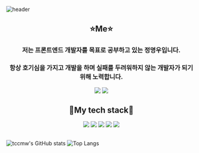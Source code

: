 ![header](https://capsule-render.vercel.app/api?type=venom&color=random&text=Hello,%world!)

<div align=center>
<h2>⭐Me⭐</h2>
  <h3>저는 프론트엔드 개발자를 목표로 공부하고 있는 정명우입니다.</h3>
  <h3>항상 호기심을 가지고 개발을 하며 실패를 두려워하지 않는 개발자가 되기 위해 노력합니다.</h3>
  <a href="https://www.instagram.com/tcc_mw/"><img src="https://img.shields.io/badge/Instagram-ff69b4?style=plastic&logo=Instagram&logoColor=black"/></a> 
   <img src="https://img.shields.io/badge/jungmwoo6248@gmail.com-EA4305?style=flat-square&logo=Gmail&logoColor=black">  
<h2>📖My tech stack📖</h2>
<img src="https://img.shields.io/badge/c-00599C?style=for-the-badge&logo=c%2B%2B&logoColor=black">
<img src="https://img.shields.io/badge/-html5-E34F26?style=for-the-badge&logo=html5&logoColor=black">
<img src="https://img.shields.io/badge/-css3-1572B6?style=for-the-badge&logo=css3&logoColor=black">
<img src="https://img.shields.io/badge/-javascript-F7DF1E?style=for-the-badge&logo=javascript&logoColor=black">
<img src="https://img.shields.io/badge/-react-61DAFB?style=for-the-badge&logo=react&logoColor=black">
</div>
<br>

![tccmw's GitHub stats](https://github-readme-stats.vercel.app/api?username=tccmw&show_icons=true&theme=radical)
![Top Langs](https://github-readme-stats.vercel.app/api/top-langs/?username=html&layout=compact&theme=dracula)
